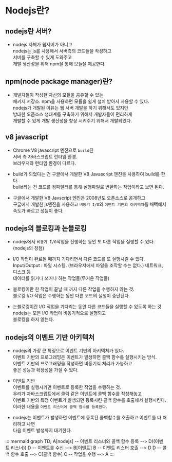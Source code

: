 # Nodejs란?

## nodejs란 서버?
- nodejs 자체가 웹서버가 아니고 <br> 
nodejs는 js를 사용해서 서버측의 코드들을 작성하고 <br>
서버를 구축할 수 있게 도와주고 <br>
개발 생산성을 위해 npm을 통해 모듈을 제공한다.

## npm(node package manager)란?
- 개발자들이 작성한 자신의 모듈을 공유할 수 있는 <br>
패키지 저장소. npm을 사용하면 모듈을 쉽게 설치 받아서 사용할 수 있다.<br>
nodejs가 개발된 이유는 웹 서버 개발을 하기 위해서도 있지만 <br>
방대한 오픔소스 생태계를 구축하기 위해서 개발자들이 편리하게 <br>
개발할 수 있게 개발 생산성을 향상 시켜주기 위해서 개발되었다.

## v8 javascript
- Chrome V8 javascript 엔진으로 `build`된 <br>
서버 측 자바스크립트 런타임 환경. <br>
브라우저와 런타임 환경이 다르다.

- build가 되었다는 건 구글에서 개발한 V8 Javascript 엔진을 사용하여 build를 한다. <br>
build라는 건 코드를 컴파일러를 통해 실행파일로 변환하는 작업이라고 보면 된다.

- 구글에서 개발한 V8 Javscript 엔진은 2008년도 오픈소스로 공개하고 <br>
구글에서 개발한 js엔진을 사용하고 `비동기 I/O`와 `이벤트 기반의 아키텍처`를 채택해서 속도가 빠르고 성능이 좋다.

## nodejs의 블로킹과 논블로킹
- nodejs에서 `비동기 I/O`작업을 진행하는 동안 또 다른 작업을 실행할 수 있다.(nodejs의 장점)

- I/O 작업이 완료될 때까지 기다리면서 다른 코드를 또 실행시킬 수 있다.<br>
Input/Output : 파일 시스템. (브라우저에서 파일을 조작할 수는 없다.) 네트워크, 디스크 등 <br>
데이터를 읽거나 쓰거나 하는 작업들(무거운 작업들)  

- 블로킹이란 한 작업이 끝날 때 까지 다른 작업을 수행하지 않는 것.<br>
블로킹 I/O 작업은 수행하는 동안 다른 코드의 실행이 중단된다.

- 논블로킹이란 I/O 작업을 기다리는 동안 다른 코드들을 실행할 수 있도록 하는 것 <br>
nodejs는 모든 I/O 작업이 비동기적으로 실행되고 <br>
블로킹을 하지 않는다.

## nodejs의 이벤트 기반 아키텍처
- nodejs의 가장 큰 특징으로 이벤트 기반의 아키텍처가 있다. <br>
이벤트 기반의 프로그래밍은 이벤트가 발생하면 콜백 함수를 실행시키는 방식.<br>
이벤트 기반의 프로그래밍을 작성하면 비동기식 처리가 가능하고 <br>
좋은 성능과 확장성을 가질 수 있다.

- 이벤트 기반 <br>
이벤트를 실행시키면 이벤트로 등록한 작업을 수행하는 것. <br>
우리가 자바스크립트에서 클릭 같은 이벤트에 콜백 함수를 작성해놓고 <br>
이벤트 기반의 특정 이벤트가 발생되면 등록시킨 콜백 함수를 호출해서 실행시킨다.<br>
이러한 내용을 `이벤트 리스터에 콜백 함수를 등록한다`.

- nodejs는 이벤트가 발생하면 이벤트에 등록된 콜백함수를 호출하고 이벤트를 다 처리하고 나면 <br>
다음 이벤트 발생까지 대기한다.


::: mermaid
    graph TD;
    A[nodejs] -- 이벤트 리스너와 콜백 함수 등록 --> D((이벤트 리스너))
    D -- 이벤트를 수신 --> B[이벤트]
    B -- 이벤트 리스터 호출 --> D
    D -- 콜백 함수 호출 --> C[콜백 함수]
    C -- 작업을 수행 --> A
:::